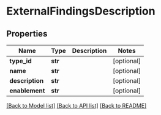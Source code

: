 # ExternalFindingsDescription

## Properties
Name | Type | Description | Notes
------------ | ------------- | ------------- | -------------
**type_id** | **str** |  | [optional] 
**name** | **str** |  | [optional] 
**description** | **str** |  | [optional] 
**enablement** | **str** |  | [optional] 

[[Back to Model list]](../README.md#documentation-for-models) [[Back to API list]](../README.md#documentation-for-api-endpoints) [[Back to README]](../README.md)


